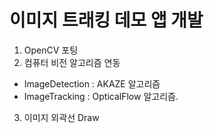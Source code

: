 # 이미지 트래킹 데모 앱 개발

1. OpenCV 포팅
2. 컴퓨터 비전 알고리즘 연동
  - ImageDetection : AKAZE 알고리즘
  - ImageTracking  : OpticalFlow 알고리즘.

3. 이미지 외곽선 Draw

